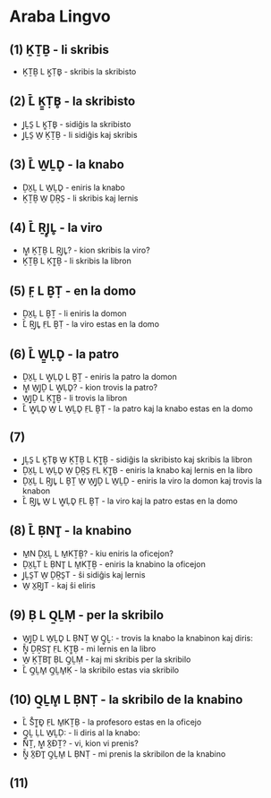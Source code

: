 # Araba Lingvo

## (1) ḴṮḆ - li skribis

* ḴṮḆ L Ḵ̱ṬB̥ - skribis la skribisto

## (2) ̄L̄ Ḵ̱ṬB̥ - la skribisto

* J̱ḺS̱ L Ḵ̱ṬB̥ - sidiĝis la skribisto
* J̱ḺS̱ W̱ ḴṮḆ - li sidiĝis kaj skribis

## (3) ̄L̄ W̱ḺD̥ - la knabo

* ḎX̱Ḻ L W̱ḺD̥ - eniris la knabo
* ḴṮḆ W̱ ḎṞS̱ - li skribis kaj lernis

## (4) ̄L̄ ṞJ̥L̥ - la viro

* M̱̱ ḴṮḆ L ṞJ̥L̥? - kion skribis la viro?
* ḴṮḆ L ḲṮ̱Ḇ - li skribis la libron

## (5) F̤ L Ḇ̣Ṭ - en la domo

* ḎX̱Ḻ L Ḇ̣Ṯ - li eniris la domon
* ̄L̄ ṞJ̥L̥ F̤L Ḇ̣Ṭ - la viro estas en la domo

## (6) ̄L̄ W̱̱ḶD̥ - la patro

* ḎX̱Ḻ L W̱̱ḶD̥ L Ḇ̣Ṯ - eniris la patro la domon
* M̱̱ W̱J̱Ḏ L W̱̱ḶD̥? - kion trovis la patro?
* W̱J̱Ḏ L ḲṮ̱Ḇ - li trovis la libron
* ̄L̄ W̱̱ḶD̥ W̱ L W̱ḺD̥ F̤L Ḇ̣Ṭ - la patro kaj la knabo estas en la domo

## (7)

* J̱ḺS̱ L Ḵ̱ṬB̥ W̱ ḴṮḆ L ḲṮ̱Ḇ - sidiĝis la skribisto kaj skribis la libron
* ḎX̱Ḻ L W̱ḺD̥ W̱ ḎṞS̱ F̤L ḲṮ̱Ḅ - eniris la knabo kaj lernis en la libro
* ḎX̱Ḻ L ṞJ̥L̥ L Ḇ̣Ṯ W̱ W̱J̱Ḏ L W̱ḺḎ - eniris la viro la domon kaj trovis la knabon
* ̄L̄ ṞJ̥L̥ W̱ L W̱̱ḶD̥ F̤L Ḇ̣Ṭ - la viro kaj la patro estas en la domo

## (8) ̄L̄ ḄNT̥ - la knabino

* M̱N ḎX̱Ḻ L M̱KṮḆ? - kiu eniris la oficejon?
* ḎX̱ḺT L̇ ḄNT̥ L M̱KṮḆ - eniris la knabino la oficejon
* J̱ḺS̱T W̱ ḎṞS̱T - ŝi sidiĝis kaj lernis
* W̱ X̱ṞJ̱T - kaj ŝi eliris

## (9) Ḅ L Q̱ḺṂ - per la skribilo

* W̱J̱Ḏ L W̱ḺD̥ L ḄNṮ W̱ Q̱̱Ḻ: - trovis la knabo la knabinon kaj diris:
* ̄̄Ṉ̱ ḎṞST̥ F̤L ḲṮ̱Ḅ - mi lernis en la libro
* W̱ ḴṮBT̥ ḄL Q̱ḺṂ - kaj mi skribis per la skribilo
* ̄L̄ Q̱ḺM̥ Q̱ḺM̥Ḳ - la skribilo estas via skribilo

## (10) Q̱ḺM̥ L ḄNṬ - la skribilo de la knabino

* ̄L̄ S̊Ṯ̱Đ̥ F̤L M̱KṮḄ - la profesoro estas en la oficejo
* Q̱̱Ḻ ḶL W̱ḺḌ: - li diris al la knabo:
* ̄̄NṮ, M̱̱ ̄X̱ĐṮ? - vi, kion vi prenis?
* ̄̄Ṉ̱ ̄X̱ĐT̥ Q̱ḺM̱ L ḄNṬ - mi prenis la skribilon de la knabino

## (11)